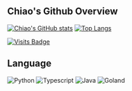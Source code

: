 <!--
**Chiaooo/Chiaooo** is a ✨ _special_ ✨ repository because its `README.md` (this file) appears on your GitHub profile.

Here are some ideas to get you started:

- 🔭 I’m currently working on ...
- 🌱 I’m currently learning ...
- 👯 I’m looking to collaborate on ...
- 🤔 I’m looking for help with ...
- 💬 Ask me about ...
- 📫 How to reach me: ...
- 😄 Pronouns: ...
- ⚡ Fun fact: ...
-->
## Chiao's Github Overview
[![Chiao's GitHub stats](https://github-readme-stats.vercel.app/api?username=Chiaooo&theme=vue-dark&count_private=true)](https://github.com/anuraghazra/github-readme-stats)
[![Top Langs](https://github-readme-stats.vercel.app/api/top-langs/?username=Chiaooo&theme=vue-dark&count_private=true&layout=compact&card_width=417)](https://github.com/anuraghazra/github-readme-stats)  

[![Visits Badge](https://badges.pufler.dev/visits/Chiaooo/SchoolHomeworks)](https://badges.pufler.dev)
  
## Language
![Python](http://img.shields.io/badge/-Python-3776AB?style=flat-square&logo=python&logoColor=ffff4a) 
![Typescript](http://img.shields.io/badge/-Typescript-CC342D?style=flat-square&logo=Typescript&logoColor=ffe8e8)
![Java](http://img.shields.io/badge/-Java-007396?style=flat-square&logo=java&logoColor=ffffff)
![Goland](http://img.shields.io/badge/-Golang-6DB33F?style=flat-square&logo=Goland&logoColor=ffffff)
